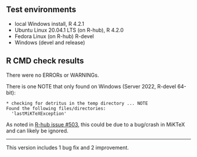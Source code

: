 ## Test environments

* local Windows install, R 4.2.1
* Ubuntu Linux 20.04.1 LTS (on R-hub), R 4.2.0
* Fedora Linux (on R-hub) R-devel
* Windows (devel and release)

## R CMD check results

There were no ERRORs or WARNINGs. 

There is one NOTE that only found on Windows (Server 2022, R-devel 64-bit): 

```
* checking for detritus in the temp directory ... NOTE
Found the following files/directories:
  'lastMiKTeXException'
```
As noted in [R-hub issue #503](https://github.com/r-hub/rhub/issues/503), this could be due to a bug/crash in MiKTeX and can likely be ignored.

---

This version includes 1 bug fix and 2 improvement. 
